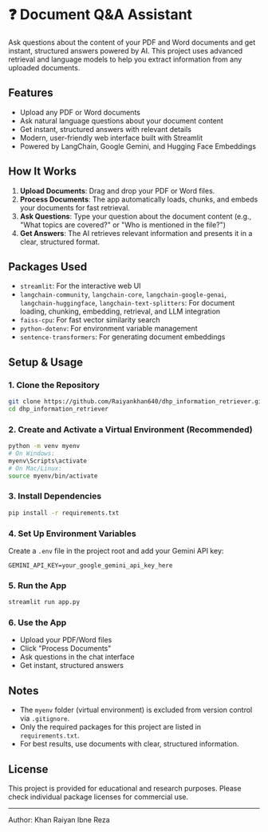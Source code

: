 

# ❓ Document Q&A Assistant

Ask questions about the content of your PDF and Word documents and get instant, structured answers powered by AI. This project uses advanced retrieval and language models to help you extract information from any uploaded documents.

## Features
- Upload any PDF or Word documents
- Ask natural language questions about your document content
- Get instant, structured answers with relevant details
- Modern, user-friendly web interface built with Streamlit
- Powered by LangChain, Google Gemini, and Hugging Face Embeddings

## How It Works
1. **Upload Documents**: Drag and drop your PDF or Word files.
2. **Process Documents**: The app automatically loads, chunks, and embeds your documents for fast retrieval.
3. **Ask Questions**: Type your question about the document content (e.g., "What topics are covered?" or "Who is mentioned in the file?")
4. **Get Answers**: The AI retrieves relevant information and presents it in a clear, structured format.

## Packages Used
- `streamlit`: For the interactive web UI
- `langchain-community`, `langchain-core`, `langchain-google-genai`, `langchain-huggingface`, `langchain-text-splitters`: For document loading, chunking, embedding, retrieval, and LLM integration
- `faiss-cpu`: For fast vector similarity search
- `python-dotenv`: For environment variable management
- `sentence-transformers`: For generating document embeddings

## Setup & Usage

### 1. Clone the Repository
```bash
git clone https://github.com/Raiyankhan640/dhp_information_retriever.git
cd dhp_information_retriever
```

### 2. Create and Activate a Virtual Environment (Recommended)
```bash
python -m venv myenv
# On Windows:
myenv\Scripts\activate
# On Mac/Linux:
source myenv/bin/activate
```

### 3. Install Dependencies
```bash
pip install -r requirements.txt
```

### 4. Set Up Environment Variables
Create a `.env` file in the project root and add your Gemini API key:
```
GEMINI_API_KEY=your_google_gemini_api_key_here
```

### 5. Run the App
```bash
streamlit run app.py
```

### 6. Use the App
- Upload your PDF/Word files
- Click "Process Documents"
- Ask questions in the chat interface
- Get instant, structured answers

## Notes
- The `myenv` folder (virtual environment) is excluded from version control via `.gitignore`.
- Only the required packages for this project are listed in `requirements.txt`.
- For best results, use documents with clear, structured information.

## License
This project is provided for educational and research purposes. Please check individual package licenses for commercial use.

---
Author: Khan Raiyan Ibne Reza
